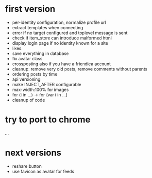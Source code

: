 first version
=============

* per-identity configuration, normalize profile url
* extract templates when connecting
* error if no target configured and toplevel message is sent
* check if item_store can introduce malformed html
* display login page if no identity known for a site
* likes
* save everything in database
* fix avatar class
* crossposting also if you have a friendica account
* cleanup: remove very old posts, remove comments without parents
* ordering posts by time
* api versioning
* make INJECT_AFTER configurable
* max-width:100% for images
* for (i in ...) -> for (var i in ...)
* cleanup of code

try to port to chrome
=====================

...

next versions
=============

* reshare button
* use favicon as avatar for feeds

